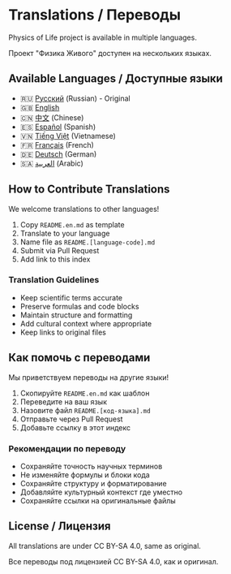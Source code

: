 # Translations / Переводы

Physics of Life project is available in multiple languages.

Проект "Физика Живого" доступен на нескольких языках.

## Available Languages / Доступные языки

- 🇷🇺 [Русский](../README.md) (Russian) - Original
- 🇬🇧 [English](README.en.md)
- 🇨🇳 [中文](README.zh.md) (Chinese)
- 🇪🇸 [Español](README.es.md) (Spanish)
- 🇻🇳 [Tiếng Việt](README.vi.md) (Vietnamese)
- 🇫🇷 [Français](README.fr.md) (French)
- 🇩🇪 [Deutsch](README.de.md) (German)
- 🇸🇦 [العربية](README.ar.md) (Arabic)

## How to Contribute Translations

We welcome translations to other languages!

1. Copy `README.en.md` as template
2. Translate to your language
3. Name file as `README.[language-code].md`
4. Submit via Pull Request
5. Add link to this index

### Translation Guidelines

- Keep scientific terms accurate
- Preserve formulas and code blocks
- Maintain structure and formatting
- Add cultural context where appropriate
- Keep links to original files

## Как помочь с переводами

Мы приветствуем переводы на другие языки!

1. Скопируйте `README.en.md` как шаблон
2. Переведите на ваш язык
3. Назовите файл `README.[код-языка].md`
4. Отправьте через Pull Request
5. Добавьте ссылку в этот индекс

### Рекомендации по переводу

- Сохраняйте точность научных терминов
- Не изменяйте формулы и блоки кода
- Сохраняйте структуру и форматирование
- Добавляйте культурный контекст где уместно
- Сохраняйте ссылки на оригинальные файлы

## License / Лицензия

All translations are under CC BY-SA 4.0, same as original.

Все переводы под лицензией CC BY-SA 4.0, как и оригинал.
